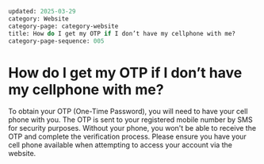 ```meta
updated: 2025-03-29
category: Website
category-page: category-website
title: How do I get my OTP if I don’t have my cellphone with me? 
category-page-sequence: 005
```
# How do I get my OTP if I don’t have my cellphone with me?  

To obtain your OTP (One-Time Password), you will need to have your cell phone with you. The OTP is sent to your registered mobile number by SMS for security purposes. Without your phone, you won't be able to receive the OTP and complete the verification process. Please ensure you have your cell phone available when attempting to access your account via the website. 